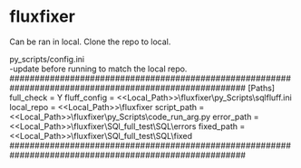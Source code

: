 # fluxfixer

Can be ran in local. Clone the repo to local.

py_scripts/config.ini  
  -update before running to match the local repo.
  #######################################################################################################
  [Paths]
    full_check = Y
    fluff_config = <<Local_Path>>\fluxfixer\py_Scripts\sqlfluff.ini
    local_repo = <<Local_Path>>\fluxfixer
    script_path = <<Local_Path>>\fluxfixer\py_Scripts\code_run_arg.py
    error_path = <<Local_Path>>\fluxfixer\SQl_full_test\SQL\errors
    fixed_path = <<Local_Path>>\fluxfixer\SQl_full_test\SQL\fixed
  #######################################################################################################
